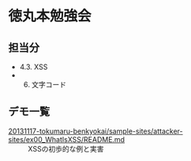 # 徳丸本勉強会

## 担当分

- 4.3. XSS
- 6. 文字コード

## デモ一覧

<dl>
  <dt><a href="/sample-sites/attacker-sites/ex00_WhatIsXSS/README.md">20131117-tokumaru-benkyokai/sample-sites/attacker-sites/ex00_WhatIsXSS/README.md</a></dt>
  <dd>XSSの初歩的な例と実害</dd>
</dl>
